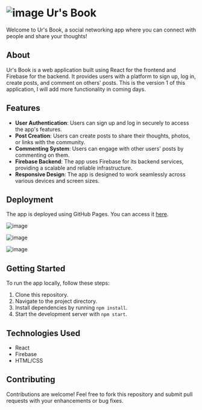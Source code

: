 # <b>![image](https://github.com/AdityaSen-1606/ur-s-book/assets/76251309/45a663f7-c89f-494b-8262-53f860a25a7d)</b> Ur's Book

Welcome to Ur's Book, a social networking app where you can connect with people and share your thoughts!

## About

Ur's Book is a web application built using React for the frontend and Firebase for the backend. It provides users with a platform to sign up, log in, create posts, and comment on others' posts. This is the version 1 of this application, I will add more functionality in coming days.

## Features

- **User Authentication**: Users can sign up and log in securely to access the app's features.
- **Post Creation**: Users can create posts to share their thoughts, photos, or links with the community.
- **Commenting System**: Users can engage with other users' posts by commenting on them.
- **Firebase Backend**: The app uses Firebase for its backend services, providing a scalable and reliable infrastructure.
- **Responsive Design**: The app is designed to work seamlessly across various devices and screen sizes.

## Deployment

The app is deployed using GitHub Pages. You can access it [here](https://adityasen-1606.github.io/ur-s-book/).

![image](https://github.com/AdityaSen-1606/ur-s-book/assets/76251309/efc5faee-c900-4816-accd-d6654e69a02a)

![image](https://github.com/AdityaSen-1606/ur-s-book/assets/76251309/dccc84a6-100b-4009-b8b9-ad5d3361a7e2)

![image](https://github.com/AdityaSen-1606/ur-s-book/assets/76251309/9d9db1b6-baf6-406e-9bcd-b0881cd7a84e)




## Getting Started

To run the app locally, follow these steps:

1. Clone this repository.
2. Navigate to the project directory.
3. Install dependencies by running `npm install`.
4. Start the development server with `npm start`.

## Technologies Used

- React
- Firebase
- HTML/CSS

## Contributing

Contributions are welcome! Feel free to fork this repository and submit pull requests with your enhancements or bug fixes.

